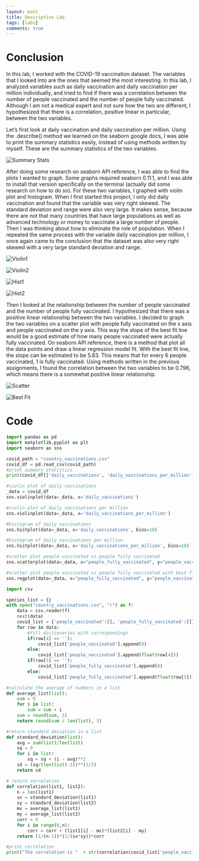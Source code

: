 ```yaml
---
layout: post
title: Descriptive Lab
tags: [labs]
comments: true
---
```


# Conclusion
In this lab, I worked with the COVID-19 vaccination dataset. The variables that I looked into are the ones that seemed the most interesting. In this lab, I analyzed variables such as daily vaccination and daily vaccination per million individually, and tried to find if there was a correlation between the number of people vaccinated and the number of people fully vaccinated. Although I am not a medical expert and not sure how the two are different, I hypothesized that there is a correlation, positive linear in particular, between the two variables. 

Let’s first look at daily vaccination and daily vaccination per million. Using the .describe() method we learned on the seaborn google docs, I was able to print the summary statistics easily, instead of using methods written by myself. These are the summary statistics of the two variables. 

![Summary Stats](/assets/img/dlab1.png)

After doing some research on seaborn API reference, I was able to find the plots I wanted to graph. Some graphs required seaborn 0.11.1, and I was able to install that version specifically on the terminal (actually did some research on how to do so). For these two variables, I graphed with violin plot and histogram. When I first started this project, I only did daily vaccination and found that the variable was very right skewed. The standard deviation and range were also very large. It makes sense, because there are not that many countries that have large populations as well as advanced technology or money to vaccinate a large number of people. Then I was thinking about how to eliminate the role of population. When I repeated the same process with the variable daily vaccination per million, I once again came to the conclusion that the dataset was also very right skewed with a very large standard deviation and range.

![Violin1](/assets/img/dlab2.png)

![Violin2](/assets/img/dlab3.png)

![Hist1](/assets/img/dlab4.png)

![Hist2](/assets/img/dlab5.png)

Then I looked at the relationship between the number of people vaccinated and the number of people fully vaccinated. I hypothesized that there was a positive linear relationship between the two variables. I decided to graph the two variables on a scatter plot with people fully vaccinated on the x axis and people vaccinated on the y axis. This way the slope of the best fit line would be a good estimate of how many people vaccinated were actually fully vaccinated. On seaborn API reference, there is a method that plot all the data points and draw a linear regression model fit. With the best fit line, the slope can be estimated to be 5.83. This means that for every 6 people vaccinated, 1 is fully vaccinated. Using methods written in the previous assignments, I found the correlation between the two variables to be 0.796, which means there is a somewhat positive linear relationship. 

![Scatter](/assets/img/dlab6.png)

![Best Fit](/assets/img/dlab7.png)

# Code
```python
import pandas as pd
import matplotlib.pyplot as plt
import seaborn as sns

covid_path = "country_vaccinations.csv"
covid_df = pd.read_csv(covid_path)
#print summary statistics
print(covid_df[['daily_vaccinations', 'daily_vaccinations_per_million']].describe())

#violin plot of daily vaccinations
_data = covid_df
sns.violinplot(data=_data, x='daily_vaccinations')

#violin plot of daily vaccinations per million
sns.violinplot(data=_data, x='daily_vaccinations_per_million')

#histogram of daily vaccinations
sns.histplot(data=_data, x='daily_vaccinations', bins=10)

#histogram of daily vaccinations per million
sns.histplot(data=_data, x='daily_vaccinations_per_million', bins=10)

#scatter plot people vaccinated vs people fully vaccinated
sns.scatterplot(data=_data, x="people_fully_vaccinated", y="people_vaccinated")

#scatter plot people vaccinated vs people fully vaccinated with best fit line
sns.regplot(data=_data, x="people_fully_vaccinated", y="people_vaccinated")

import csv

species_list = {}
with open("country_vaccinations.csv", "r") as f:
    data = csv.reader(f)
    next(data)
    covid_list = {'people_vaccinated':[], 'people_fully_vaccinated':[]}
    for row in data:
        #fill dictionaries with correspondings
        if(row[4] == ''):
            covid_list['people_vaccinated'].append(0)
        else:
            covid_list['people_vaccinated'].append(float(row[4]))
        if(row[5] == ''):
            covid_list['people_fully_vaccinated'].append(0)
        else:
            covid_list['people_fully_vaccinated'].append(float(row[5]))

#calculate the average of numbers in a list
def average_list(list):
    sum = 0
    for i in list:
        sum = sum + i
    sum = round(sum, 1)
    return round(sum / len(list), 3)

#return standard deviation in a list
def standard_deviation(list):
    avg = sum(list)/len(list)
    sq = 0
    for i in list:
        sq = sq + (i - avg)**2
    sd = (sq/(len(list)-1))**(1/2)
    return sd

# return correlation
def correlation(list1, list2):
    n = len(list1)
    sx = standard_deviation(list1)
    sy = standard_deviation(list2)
    mx = average_list(list1)
    my = average_list(list2)
    corr = 0
    for i in range(0,n):
        corr = corr + (list1[i] - mx)*(list2[i] - my)
    return (1/(n-1))*(1/(sx*sy))*corr

#print correlation
print("The correlation is "  + str(correlation(covid_list['people_vaccinated'],covid_list['people_fully_vaccinated'])))
```